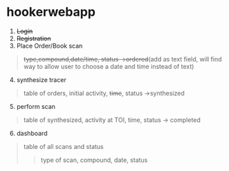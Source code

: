 # hookerwebapp

1. ~~Login~~
2. ~~Registration~~
3. Place Order/Book scan
>~~type,compound,date/time, status ->ordered~~(add as text field, will find way to allow user to choose a date and time instead of text)

4. synthesize tracer 
>table of orders, initial activity, ~~time~~, status ->synthesized

5. perform scan
>table of synthesized, activity at TOI, time, status -> completed

6. dashboard
>table of all scans and status
>>type of scan, compound, date, status
